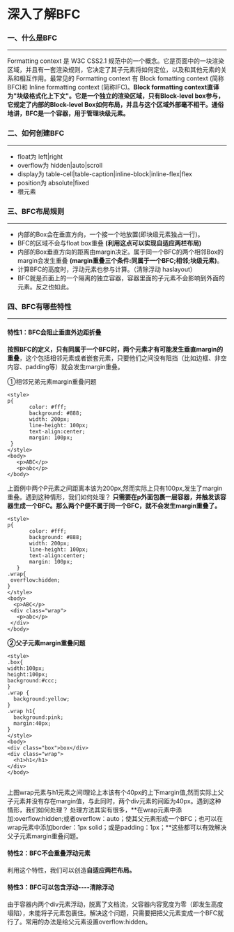 # 深入了解BFC

### 一、什么是BFC

---
Formatting context 是 W3C CSS2.1 规范中的一个概念。它是页面中的一块渲染区域，并且有一套渲染规则，它决定了其子元素将如何定位，以及和其他元素的关系和相互作用。最常见的 Formatting context 有 Block fomatting context (简称BFC)和 Inline formatting context (简称IFC)。**Block formatting context直译为"块级格式化上下文"。它是一个独立的渲染区域，只有Block-level box参与， 它规定了内部的Block-level Box如何布局，并且与这个区域外部毫不相干。通俗地讲，BFC是一个容器，用于管理块级元素。**

### 二、如何创建BFC

---

- float为 left|right
- overflow为 hidden|auto|scroll
- display为 table-cell|table-caption|inline-block|inline-flex|flex
- position为 absolute|fixed
- 根元素

### 三、BFC布局规则

--- 

- 内部的Box会在垂直方向，一个接一个地放置(即块级元素独占一行)。
- BFC的区域不会与float box重叠 **(利用这点可以实现自适应两栏布局)**
- 内部的Box垂直方向的距离由margin决定。属于同一个BFC的两个相邻Box的margin会发生重叠 **(margin重叠三个条件:同属于一个BFC;相邻;块级元素)**。
- 计算BFC的高度时，浮动元素也参与计算。（清除浮动 haslayout）
- BFC就是页面上的一个隔离的独立容器，容器里面的子元素不会影响到外面的元素。反之也如此。


### 四、BFC有哪些特性
---

#### 特性1：BFC会阻止垂直外边距折叠

 **按照BFC的定义，只有同属于一个BFC时，两个元素才有可能发生垂直margin的重叠**，这个包括相邻元素或者嵌套元素，只要他们之间没有阻挡（比如边框、非空内容、padding等）就会发生margin重叠。
 
 ①相邻兄弟元素margin重叠问题
 
 ```
 <style>
p{
        color: #fff;
        background: #888;
        width: 200px;
        line-height: 100px;
        text-align:center;
        margin: 100px;
  }
</style>
<body>
    <p>ABC</p>
    <p>abc</p>
</body>
 
 ```
 
 上面例中两个P元素之间距离本该为200px,然而实际上只有100px,发生了margin重叠。遇到这种情形，我们如何处理？ **只需要在p外面包裹一层容器，并触发该容器生成一个BFC。那么两个P便不属于同一个BFC，就不会发生margin重叠了。**
 
 
 ```
 <style>
p{
        color: #fff;
        background: #888;
        width: 200px;
        line-height: 100px;
        text-align:center;
        margin: 100px;
    }
.wrap{
  overflow:hidden;
}
</style>
<body>
   <p>ABC</p>
  <div class="wrap">
    <p>abc</p>
  </div>
</body>

 ```
 
 **②父子元素margin重叠问题**
 
```
<style>
.box{
width:100px;
height:100px;
background:#ccc;
}
.wrap {
  background:yellow;
}
.wrap h1{
  background:pink;
  margin:40px;
}
</style>
<body>
<div class="box">box</div>
<div class="wrap">
  <h1>h1</h1>
</div>
</body>


```

上图wrap元素与h1元素之间l理论上本该有个40px的上下margin值,然而实际上父子元素并没有存在margin值，与此同时，两个div元素的间距为40px。遇到这种情形，我们如何处理？
处理方法其实有很多，**在wrap元素中添加:overflow:hidden;或者overflow：auto；使其父元素形成一个BFC；也可以在wrap元素中添加border：1px solid；或是padding：1px；**这些都可以有效解决父子元素margin重叠问题。

#### 特性2：BFC不会重叠浮动元素

利用这个特性，我们可以创造**自适应两栏布局。**

#### 特性3：BFC可以包含浮动----清除浮动

由于容器内两个div元素浮动，脱离了文档流，父容器内容宽度为零（即发生高度塌陷），未能将子元素包裹住。解决这个问题，只需要把把父元素变成一个BFC就行了。常用的办法是给父元素设置overflow:hidden。